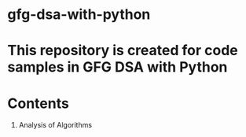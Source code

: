 # gfg-dsa-with-python

# This repository is created for code samples in GFG DSA with Python

# Contents

1. Analysis of Algorithms